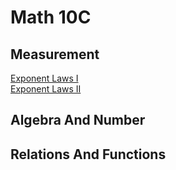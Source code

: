 # Math 10C 

## Measurement 
<a href="https://mrfanning.github.io/ExponentLaws/AN3I.pdf"> Exponent Laws I </a>
<br>
<a href="https://mrfanning.github.io/ExponentLaws/AN3II.pdf"> Exponent Laws II </a>

## Algebra And Number 
## Relations And Functions 
